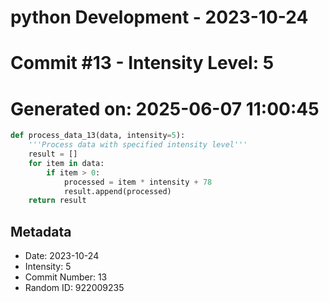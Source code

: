 ﻿# python Development - 2023-10-24
# Commit #13 - Intensity Level: 5
# Generated on: 2025-06-07 11:00:45
```python
def process_data_13(data, intensity=5):
    '''Process data with specified intensity level'''
    result = []
    for item in data:
        if item > 0:
            processed = item * intensity + 78
            result.append(processed)
    return result
```
## Metadata
- Date: 2023-10-24
- Intensity: 5
- Commit Number: 13
- Random ID: 922009235
